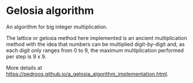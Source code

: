 # Gelosia algorithm
An algorithm for big integer multiplication.

The lattice or gelosia method here implemented is an ancient multiplication method with the idea that numbers can be multiplied digit-by-digit and, as each digit only ranges from 0 to 9, the maximum multiplication performed per step is 9 x 9.

More details at https://pedroos.github.io/a_gelosia_algorithm_implementation.html.
